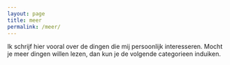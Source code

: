 ```yaml
---
layout: page
title: meer
permalink: /meer/
---
```


Ik schrijf hier vooral over de dingen die mij persoonlijk interesseren. Mocht je meer dingen willen lezen, dan kun je de volgende categorieen induiken.
